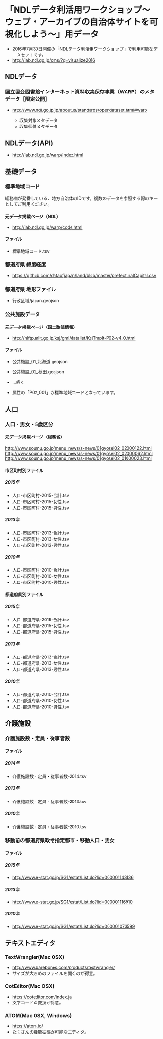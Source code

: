 # 「NDLデータ利活用ワークショップ～ウェブ・アーカイブの自治体サイトを可視化しよう～」用データ

- 2016年7月30日開催の「NDLデータ利活用ワークショップ」で利用可能なデータセットです。
- http://lab.ndl.go.jp/cms/?q=visualize2016



## NDLデータ

### 国立国会図書館インターネット資料収集保存事業（WARP）のメタデータ［限定公開］

- http://www.ndl.go.jp/jp/aboutus/standards/opendataset.html#warp

	- 収集対象メタデータ
	- 収集個体メタデータ


## NDLデータ(API)
- http://lab.ndl.go.jp/warp/index.html



## 基礎データ

### 標準地域コード
総務省が発番している、地方自治体のIDです。複数のデータを参照する際のキーとしてご利用ください。

#### 元データ掲載ページ（NDL）
- http://lab.ndl.go.jp/warp/code.html

#### ファイル
- 標準地域コード.tsv

### 都道府県 緯度経度

- https://github.com/dataofjapan/land/blob/master/prefecturalCapital.csv

### 都道府県 地形ファイル
- 行政区域/japan.geojson


### 公共施設データ

#### 元データ掲載ページ（国土数値情報）
- http://nlftp.mlit.go.jp/ksj/gml/datalist/KsjTmplt-P02-v4_0.html

#### ファイル

- 公共施設_01_北海道.geojson- 公共施設_02_秋田.geojson
- ...続く

- 属性の「P02_001」が標準地域コードとなっています。


## 人口

### 人口・男女・5歳区分

#### 元データ掲載ページ（総務省）

http://www.soumu.go.jp/menu_news/s-news/01gyosei02_02000122.htmlhttp://www.soumu.go.jp/menu_news/s-news/01gyosei02_02000062.htmlhttp://www.soumu.go.jp/menu_news/s-news/01gyosei02_01000023.html


#### 市区町村別ファイル

##### 2015年
- 人口-市区町村-2015-合計.tsv- 人口-市区町村-2015-女性.tsv- 人口-市区町村-2015-男性.tsv

##### 2013年
- 人口-市区町村-2013-合計.tsv- 人口-市区町村-2013-女性.tsv- 人口-市区町村-2013-男性.tsv

##### 2010年
- 人口-市区町村-2010-合計.tsv- 人口-市区町村-2010-女性.tsv- 人口-市区町村-2010-男性.tsv

#### 都道府県別ファイル

##### 2015年

- 人口-都道府県-2015-合計.tsv- 人口-都道府県-2015-女性.tsv- 人口-都道府県-2015-男性.tsv

##### 2013年

- 人口-都道府県-2013-合計.tsv- 人口-都道府県-2013-女性.tsv- 人口-都道府県-2013-男性.tsv

##### 2010年- 人口-都道府県-2010-合計.tsv- 人口-都道府県-2010-女性.tsv- 人口-都道府県-2010-男性.tsv


## 介護施設

### 介護施設数・定員・従事者数

#### ファイル
##### 2014年- 介護施設数・定員・従事者数-2014.tsv

##### 2013年- 介護施設数・定員・従事者数-2013.tsv

##### 2010年
- 介護施設数・定員・従事者数-2010.tsv
### 移動前の都道府県政令指定都市・移動人口・男女

#### ファイル

#####  2015年
- http://www.e-stat.go.jp/SG1/estat/List.do?lid=000001143136
#####  2013年 
- http://www.e-stat.go.jp/SG1/estat/List.do?lid=000001116910#####  2010年 
- http://www.e-stat.go.jp/SG1/estat/List.do?lid=000001073599


## テキストエディタ

### TextWrangler(Mac OSX)

- http://www.barebones.com/products/textwrangler/
- サイズが大きめのファイルを開くのが得意。

### CotEditor(Mac OSX)

- https://coteditor.com/index.ja
- 文字コードの変換が得意。

### ATOM(Mac OSX, Windows)

- https://atom.io/
- たくさんの機能拡張が可能なエディタ。
